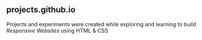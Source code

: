 ## projects.github.io
Projects and experiments were created while exploring and learning to build *Responsive Websites* using HTML & CSS
